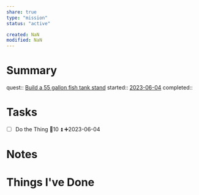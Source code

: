 ```yaml
---
share: true
type: "mission"
status: "active"

created: NaN 
modified: NaN
---
```

 
# Summary
quest:: [Build a 55 gallon fish tank stand](./Build%20a%2055%20gallon%20fish%20tank%20stand.md)
started:: [2023-06-04](./2023-06-04.md)
completed::
# Tasks
- [ ] Do the Thing  🥄10 ⏫ ➕2023-06-04
# Notes

# Things I've Done